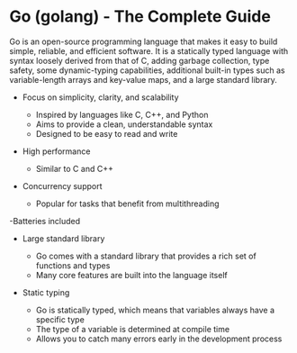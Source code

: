 # Go (golang) - The Complete Guide

Go is an open-source programming language that makes it easy to build simple, reliable, and efficient software. It is a statically typed language with syntax loosely derived from that of C, adding garbage collection, type safety, some dynamic-typing capabilities, additional built-in types such as variable-length arrays and key-value maps, and a large standard library.

- Focus on simplicity, clarity, and scalability

  - Inspired by languages like C, C++, and Python
  - Aims to provide a clean, understandable syntax
  - Designed to be easy to read and write

- High performance

  - Similar to C and C++

- Concurrency support
  - Popular for tasks that benefit from multithreading

-Batteries included

- Large standard library

  - Go comes with a standard library that provides a rich set of functions and types
  - Many core features are built into the language itself

- Static typing

  - Go is statically typed, which means that variables always have a specific type
  - The type of a variable is determined at compile time
  - Allows you to catch many errors early in the development process
